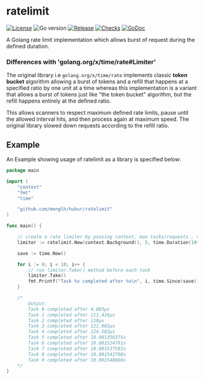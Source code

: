 # ratelimit

[![License](https://img.shields.io/github/license/projectdiscovery/ratelimit)](LICENSE.md)
![Go version](https://img.shields.io/github/go-mod/go-version/projectdiscovery/ratelimit?filename=go.mod)
[![Release](https://img.shields.io/github/release/projectdiscovery/ratelimit)](https://github.com/projectdiscovery/ratelimit/releases/)
[![Checks](https://github.com/projectdiscovery/ratelimit/actions/workflows/build-test.yml/badge.svg)](https://github.com/projectdiscovery/ratelimit/actions/workflows/build-test.yml)
[![GoDoc](https://pkg.go.dev/badge/projectdiscovery/ratelimit)](https://pkg.go.dev/github.com/projectdiscovery/ratelimit)

A Golang rate limit implementation which allows burst of request during the defined duration.


### Differences with 'golang.org/x/time/rate#Limiter'

The original library i.e `golang.org/x/time/rate` implements classic **token bucket** algorithm allowing a burst of tokens and a refill that happens at a specified ratio by one unit at a time whereas this implementation is a variant  that allows a burst of tokens just like "the token bucket" algorithm, but the refill happens entirely at the defined ratio.

This allows scanners to respect maximum defined rate limits, pause until the allowed interval hits, and then process again at maximum speed. The original library slowed down requests according to the refill ratio.

## Example

An Example showing usage of ratelimit as a library is specified below:

```go
package main

import (
	"context"
	"fmt"
	"time"

	"github.com/menglh/hubur/ratelimit"
)

func main() {

	// create a rate limiter by passing context, max tasks/requests , time interval
	limiter := ratelimit.New(context.Background(), 5, time.Duration(10*time.Second))

	save := time.Now()

	for i := 0; i < 10; i++ {
		// run limiter.Take() method before each task
		limiter.Take()
		fmt.Printf("Task %v completed after %v\n", i, time.Since(save))
	}

	/*
		Output:
		Task 0 completed after 4.083µs
		Task 1 completed after 111.416µs
		Task 2 completed after 118µs
		Task 3 completed after 121.083µs
		Task 4 completed after 124.583µs
		Task 5 completed after 10.001356375s
		Task 6 completed after 10.001524791s
		Task 7 completed after 10.001537583s
		Task 8 completed after 10.001542708s
		Task 9 completed after 10.001548666s
	*/
}
```
